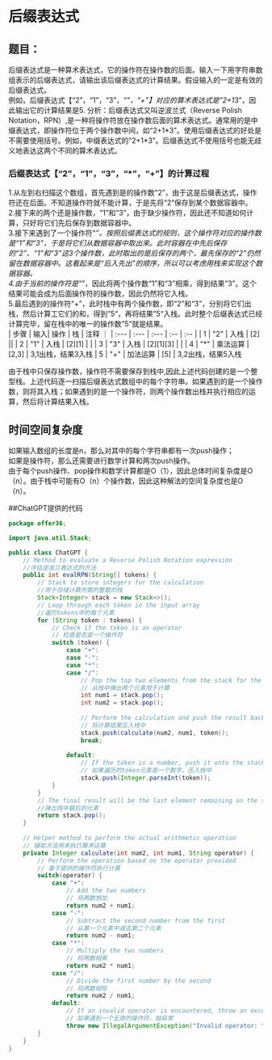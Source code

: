 # 后缀表达式
## 题目：
后缀表达式是一种算术表达式，它的操作符在操作数的后面。输入一下用字符串数组表示的后缀表达式，请输出该后缀表达式的计算结果。假设输入的一定是有效的后缀表达式。  
例如，后缀表达式【“2”，“1”，“3”，“*”，“+”】对应的算术表达式是“2+1*3”，因此输出它的计算结果是5.
分析：后缀表达式又叫逆波兰式（Reverse Polish Notation，RPN）,是一种将操作符放在操作数后面的算术表达式。通常用的是中缀表达式，即操作符位于两个操作数中间，如“2+1\*3”。使用后缀表达式的好处是不需要使用括号。例如，中缀表达式的“2+1\*3”。后缀表达式不使用括号也能无歧义地表达这两个不同的算术表达式。  

### 后缀表达式【“2”，“1”，“3”，“*”，“+”】的计算过程  
1.从左到右扫描这个数组，首先遇到是的操作数“2”，由于这是后缀表达式，操作符还在后面。不知道操作符就不能计算，于是先将“2”保存到某个数据容器中。  
2.接下来的两个还是操作数，“1”和“3”，由于缺少操作符，因此还不知道如何计算，只好将它们先后保存到数据容器中。  
3.接下来遇到了一个操作符“*”。按照后缀表达式的规则，这个操作符对应的操作数是“1”和“3”，于是将它们从数据容器中取出来。此时容器在中先后保存的“2”、“1”和“3”这3个操作数，此时取出的是后保存的两个，最先保存的“2”仍然留在数据容器中。这看起来是“后入先出”的顺序，所以可以考虑用栈来实现这个数据容器。  
4.由于当前的操作符是“*”，因此将两个操作数“1”和“3”相乘，得到结果“3”。这个结果可能会成为后面操作符的操作数，因此仍然将它入栈。  
5.最后遇到的操作符“+”，此时栈中有两个操作数，即“2”和“3”，分别将它们出栈，然后计算工它们的和，得到”5“，再将结果”5“入栈。此时整个后缀表达式已经计算完毕，留在栈中的唯一的操作数”5“就是结果。  
| 步骤 | 输入| 操作 | 栈 | 注释 ｜
| :--- | :--- | :--- | :-- | :-- |
| 1  | "2" | 入栈 | [2] ||
| 2  | "1" | 入栈 | [2][1] | |
| 3  | "3" | 入栈 | [2][1][3] | |
| 4  | "*" | 乘法运算 | [2,3] | 3,1出栈，结果3入栈
| 5  | "+" | 加法运算 | [5] | 3,2出栈，结果5入栈

由于栈中只保存操作数，操作符不需要保存到栈中,因此上述代码创建的是一个整型栈。上述代码逐一扫描后缀表达式数组中的每个字符串。如果遇到的是一个操作数，则将其入栈；如果遇到的是一个操作符，则两个操作数出栈并执行相应的运算，然后将计算结果入栈。

## 时间空间复杂度
如果输入数组的长度是n，那么对其中的每个字符串都有一次push操作；  
如果是操作符，那么还需要进行数学计算和两次push操作。  
由于每个push操作、pop操作和数学计算都是O（1），因此总体时间复杂度是O（n）。由于栈中可能有O（n）个操作数，因此这种解法的空间复杂度也是O（n）。

##ChatGPT提供的代码
```java
package offer36;

import java.util.Stack;

public class ChatGPT {
	// Method to evaluate a Reverse Polish Notation expression
	//评估逆波兰表达式的方法
	public int evalRPN(String[] tokens) {
		// Stack to store integers for the calculation
		//用于存储计算所需的整数的栈
		Stack<Integer> stack = new Stack<>();
		// Loop through each token in the input array
		//遍历tokens中的每个元素
		for (String token : tokens) {
			// Check if the token is an operator
			// 检查是否是一个操作符
			switch (token) {
				case "+":
				case "-":
				case "*":
				case "/":
					// Pop the top two elements from the stack for the operation
					// 从栈中弹出两个元素用于计算
					int num1 = stack.pop();
					int num2 = stack.pop();
					
					// Perform the calculation and push the result back to the stack
					// 将计算结果压入栈中
					stack.push(calculate(num2, num1, token));
					break;
				
				default:
					// If the token is a number, push it onto the stack
					// 如果遍历的token元素是一个数字，压入栈中
					stack.push(Integer.parseInt(token));
			}
		}
		// The final result will be the last element remaining on the stack
		//弹出栈中最后的元素
		return stack.pop();
	}
	
	// Helper method to perform the actual arithmetic operation
	// 辅助方法用来执行算术运算
	private Integer calculate(int num2, int num1, String operator) {
		// Perform the operation based on the operator provided
		// 基于提供的操作符执行计算
		switch(operator) {
			case "+":
				// Add the two numbers
				// 将两数想加
				return num2 + num1;
			case "-":
				// Subtract the second number from the first
				// 从第一个元素中减去第二个元素
				return num2 - num1;
			case "*":
				// Multiply the two numbers
				// 将两数相乘
				return num2 * num1;
			case "/":
				// Divide the first number by the second
				// 将两数相除
				return num2 / num1;
			default:
				// If an invalid operator is encountered, throw an exception
				// 如果遇到一个无效的操作符，抛异常
				throw new IllegalArgumentException("Invalid operator: " + operator);
		}
	}
}
```

